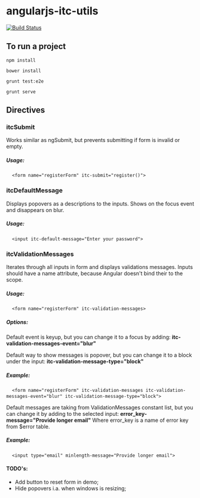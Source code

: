 angularjs-itc-utils
===================
[![Build Status](https://travis-ci.org/maxio89/angularjs-itc-utils.png?branch=master)](https://travis-ci.org/maxio89/angularjs-itc-utils)

## To run a project

<pre><code>npm install </code></pre>
<pre><code>bower install</code></pre>
<pre><code>grunt test:e2e </code></pre>
<pre><code>grunt serve </code></pre>

## Directives

### itcSubmit
Works similar as ngSubmit, but prevents submitting if form is invalid or empty.
##### Usage:
<pre> <code class="html"> &lt;form name="registerForm" itc-submit="register()"&gt;</code> </pre>

### itcDefaultMessage
Displays popovers as a descriptions to the inputs. Shows on the focus event and disappears on blur.
##### Usage:
<pre> <code class="html"> &lt;input itc-default-message="Enter your password"&gt;</code> </pre>

### itcValidationMessages
Iterates through all inputs in form and displays validations messages. Inputs should have a name attribute, because Angular doesn't bind their to the scope.
##### Usage:
<pre> <code class="html"> &lt;form name="registerForm" itc-validation-messages&gt;</code> </pre>
##### Options:
Default event is keyup, but you can change it to a focus by adding:
<b>itc-validation-messages-event="blur"</b>

Default way to show messages is popover, but you can change it to a block under the input:
<b>itc-validation-message-type="block"</b>
##### Example:
<pre> <code class="html"> &lt;form name="registerForm" itc-validation-messages itc-validation-messages-event="blur" itc-validation-message-type="block"&gt;</code> </pre>
Default messages are taking from ValidationMessages constant list, but you can change it by adding to the selected input:
<b>error_key-message="Provide longer email"</b>
Where error_key is a name of error key from $error table.
##### Example:
<pre> <code class="html"> &lt;input type="email" minlength-message="Provide longer email"&gt;</code> </pre>

#### TODO's:
- Add button to reset form in demo;
- Hide popovers i.a. when windows is resizing;


	


